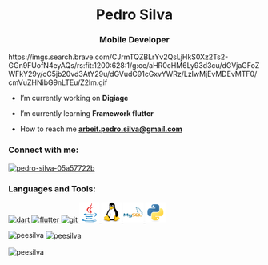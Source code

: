 <h1 align="center">Pedro Silva</h1>
<h3 align="center">Mobile Developer</h3>
https://imgs.search.brave.com/CJrmTQZBLrYv2QsLjHkS0Xz2Ts2-GGn9FUofN4eyAQs/rs:fit:1200:628:1/g:ce/aHR0cHM6Ly93d3cu/dGVjaGFoZWFkY29y/cC5jb20vd3AtY29u/dGVudC91cGxvYWRz/LzIwMjEvMDEvMTF0/cmVuZHNibG9nLTEu/Z2lm.gif


- I’m currently working on **Digiage**

- I’m currently learning **Framework flutter**

- How to reach me **arbeit.pedro.silva@gmail.com**

<h3 align="left">Connect with me:</h3>
<p align="left">
<a href="https://linkedin.com/in/pedro-silva-05a57722b" target="blank"><img align="center" src="https://raw.githubusercontent.com/rahuldkjain/github-profile-readme-generator/master/src/images/icons/Social/linked-in-alt.svg" alt="pedro-silva-05a57722b" height="30" width="40" /></a>
</p>

<h3 align="left">Languages and Tools:</h3>
<p align="left"> <a href="https://dart.dev" target="_blank" rel="noreferrer"> <img src="https://www.vectorlogo.zone/logos/dartlang/dartlang-icon.svg" alt="dart" width="40" height="40"/> </a> <a href="https://flutter.dev" target="_blank" rel="noreferrer"> <img src="https://www.vectorlogo.zone/logos/flutterio/flutterio-icon.svg" alt="flutter" width="40" height="40"/> </a> <a href="https://git-scm.com/" target="_blank" rel="noreferrer"> <img src="https://www.vectorlogo.zone/logos/git-scm/git-scm-icon.svg" alt="git" width="40" height="40"/> </a> <a href="https://www.java.com" target="_blank" rel="noreferrer"> <img src="https://raw.githubusercontent.com/devicons/devicon/master/icons/java/java-original.svg" alt="java" width="40" height="40"/> </a> <a href="https://www.linux.org/" target="_blank" rel="noreferrer"> <img src="https://raw.githubusercontent.com/devicons/devicon/master/icons/linux/linux-original.svg" alt="linux" width="40" height="40"/> </a> <a href="https://www.mysql.com/" target="_blank" rel="noreferrer"> <img src="https://raw.githubusercontent.com/devicons/devicon/master/icons/mysql/mysql-original-wordmark.svg" alt="mysql" width="40" height="40"/> </a> <a href="https://www.python.org" target="_blank" rel="noreferrer"> <img src="https://raw.githubusercontent.com/devicons/devicon/master/icons/python/python-original.svg" alt="python" width="40" height="40"/> </a> </p>

<p><img align="left" src="https://github-readme-stats.vercel.app/api/top-langs?username=peesilva&show_icons=true&locale=en&layout=compact" alt="peesilva" /></p>

<p>&nbsp;<img align="center" src="https://github-readme-stats.vercel.app/api?username=peesilva&show_icons=true&locale=en" alt="peesilva" /></p>

<p><img align="center" src="https://github-readme-streak-stats.herokuapp.com/?user=peesilva&" alt="peesilva" /></p>
